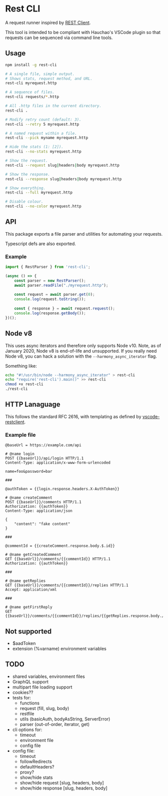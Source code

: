 # Rest CLI

A request runner inspired by
[REST Client](https://github.com/Huachao/vscode-restclient).

This tool is intended to be compliant with Hauchao's VSCode plugin so that
requests can be sequenced via command line tools.


## Usage
```sh
npm install -g rest-cli

# A single file, simple output.
# Shows stats, request method, and URL.
rest-cli myrequest.http

# A sequence of files.
rest-cli requests/*.http

# All .http files in the current directory.
rest-cli .

# Modify retry count (default: 3).
rest-cli --retry 5 myrequest.http

# A named request within a file.
rest-cli --pick myname myrequest.http

# Hide the stats (1: [2]).
rest-cli --no-stats myrequest.http

# Show the request.
rest-cli --request slug|headers|body myrequest.http

# Show the response.
rest-cli --response slug|headers|body myrequest.http

# Show everything.
rest-cli --full myrequest.http

# Disable colour.
rest-cli --no-color myrequest.http
```


## API

This package exports a file parser and utilities for automating your requests.

Typescript defs are also exported.

### Example

```js
import { RestParser } from 'rest-cli';

(async () => {
    const parser = new RestParser();
    await parser.readFile("./myrequest.http");
    
    const request = await parser.get(0);
    console.log(request.toString());
    
    const { response } = await request.request();
    console.log(response.getBody());
})();
```


## Node v8

This uses async iterators and therefore only supports Node v10.
Note, as of January 2020, Node v8 is end-of-life and unsupported.
If you really need Node v8, you can hack a solution with the
`--harmony_async_iterator` flag.

Something like:

```sh
echo "#!/usr/bin/node --harmony_async_iterator" > rest-cli
echo "require('rest-cli').main()" >> rest-cli
chmod +x rest-cli
./rest-cli
```


## HTTP Lanaguage

This follows the standard RFC 2616, with templating as defined by
[vscode-restclient](https://github.com/Huachao/vscode-restclient#http-language).

### Example file

```http
@baseUrl = https://example.com/api

# @name login
POST {{baseUrl}}/api/login HTTP/1.1
Content-Type: application/x-www-form-urlencoded

name=foo&password=bar

###

@authToken = {{login.response.headers.X-AuthToken}}

# @name createComment
POST {{baseUrl}}/comments HTTP/1.1
Authorization: {{authToken}}
Content-Type: application/json

{
    "content": "fake content"
}

###

@commentId = {{createComment.response.body.$.id}}

# @name getCreatedComment
GET {{baseUrl}}/comments/{{commentId}} HTTP/1.1
Authorization: {{authToken}}

###

# @name getReplies
GET {{baseUrl}}/comments/{{commentId}}/replies HTTP/1.1
Accept: application/xml

###

# @name getFirstReply
GET {{baseUrl}}/comments/{{commentId}}/replies/{{getReplies.response.body.//reply[1]/@id}}
```


## Not supported
- $aadToken
- extension (%varname) environment variables


## TODO
- shared variables, environment files
- GraphQL support
- multipart file loading support
- cookies??
- tests for:
  - functions
  - request (fill, slug, body)
  - restfile
  - utils (basicAuth, bodyAsString, ServerError)
  - parser (out-of-order, iterator, get)
- cli options for:
  - timeout
  - environment file
  - config file
- config file:
  - timeout
  - followRedirects
  - defaultHeaders?
  - proxy?
  - show/hide stats
  - show/hide request [slug, headers, body]
  - show/hide response [slug, headers, body]
